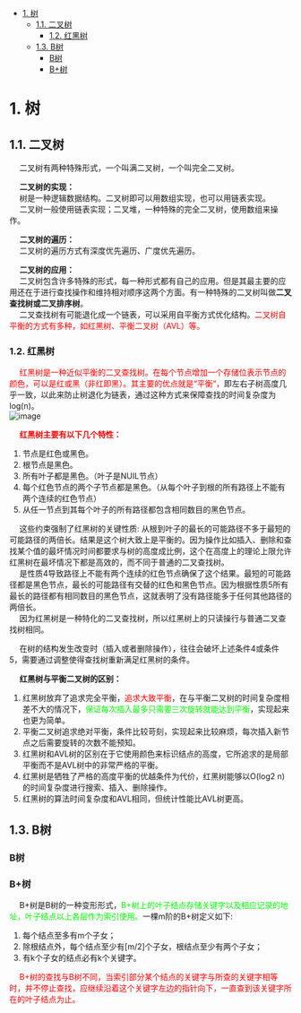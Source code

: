 

<!-- TOC -->

- [1. 树](#1-树)
    - [1.1. 二叉树](#11-二叉树)
        - [1.2. 红黑树](#12-红黑树)
    - [1.3. B树](#13-b树)
        - [B树](#b树)
        - [B+树](#b树)

<!-- /TOC -->

<!--
AVL树
https://mp.weixin.qq.com/s/7MJWagl_L-ZFlLtKdJwbFQ

-->

# 1. 树  
## 1.1. 二叉树  
&emsp; 二叉树有两种特殊形式，一个叫满二叉树，一个叫完全二叉树。  

&emsp; **二叉树的实现：**  
&emsp; 树是一种逻辑数据结构。二叉树即可以用数组实现，也可以用链表实现。  
&emsp; 二叉树一般使用链表实现；二叉堆，一种特殊的完全二叉树，使用数组来操作。  

&emsp; **二叉树的遍历：**  
&emsp; 二叉树的遍历方式有深度优先遍历、广度优先遍历。  

&emsp; **二叉树的应用：**  
&emsp; 二叉树包含许多特殊的形式，每一种形式都有自己的应用。但是其最主要的应用还在于进行查找操作和维持相对顺序这两个方面。有一种特殊的二叉树叫做**二叉查找树或二叉排序树**。  
&emsp; 二叉查找树有可能退化成一个链表，可以采用自平衡方式优化结构。<font color = "red">二叉树自平衡的方式有多种，如红黑树、平衡二叉树（AVL）等。</font>  

### 1.2. 红黑树  
&emsp; <font color = "red">红黑树是一种近似平衡的二叉查找树。在每个节点增加一个存储位表示节点的颜色，可以是红或黑（非红即黑）。其主要的优点就是“平衡“，</font>即左右子树高度几乎一致，以此来防止树退化为链表，通过这种方式来保障查找的时间复杂度为 log(n)。  
![image](https://gitee.com/wt1814/pic-host/raw/master/images/java/function/function-6.png)  

&emsp; **<font color = "red">红黑树主要有以下几个特性：</font>**   
1. 节点是红色或黑色。   
2. 根节点是黑色。  
3. 所有叶子都是黑色。（叶子是NUIL节点）  
4. 每个红色节点的两个子节点都是黑色。（从每个叶子到根的所有路径上不能有两个连续的红色节点）  
5. 从任一节点到其每个叶子的所有路径都包含相同数目的黑色节点。

&emsp; 这些约束强制了红黑树的关键性质: 从根到叶子的最长的可能路径不多于最短的可能路径的两倍长。结果是这个树大致上是平衡的。因为操作比如插入、删除和查找某个值的最坏情况时间都要求与树的高度成比例，这个在高度上的理论上限允许红黑树在最坏情况下都是高效的，而不同于普通的二叉查找树。   
&emsp; 是性质4导致路径上不能有两个连续的红色节点确保了这个结果。最短的可能路径都是黑色节点，最长的可能路径有交替的红色和黑色节点。因为根据性质5所有最长的路径都有相同数目的黑色节点，这就表明了没有路径能多于任何其他路径的两倍长。  
&emsp; 因为红黑树是一种特化的二叉查找树，所以红黑树上的只读操行与普通二叉查找树相同。  

&emsp; 在树的结构发生改变时（插入或者删除操作），往往会破坏上述条件4或条件5，需要通过调整使得查找树重新满足红黑树的条件。  

&emsp; **红黑树与平衡二叉树的区别：**
1. 红黑树放弃了追求完全平衡，<font color = "red">追求大致平衡</font>，在与平衡二叉树的时间复杂度相差不大的情况下，<font color = "lime">保证每次插入最多只需要三次旋转就能达到平衡</font>，实现起来也更为简单。  
2. 平衡二叉树追求绝对平衡，条件比较苛刻，实现起来比较麻烦，每次插入新节点之后需要旋转的次数不能预知。  
3. 红黑树和AVL树的区别在于它使用颜色来标识结点的高度，它所追求的是局部平衡而不是AVL树中的非常严格的平衡。  
4. 红黑树是牺牲了严格的高度平衡的优越条件为代价，红黑树能够以O(log2 n)的时间复杂度进行搜索、插入、删除操作。  
5. 红黑树的算法时间复杂度和AVL相同，但统计性能比AVL树更高。  

## 1.3. B树  

### B树  


### B+树  
&emsp; B+树是B树的一种变形形式，<font color = "lime">B+树上的叶子结点存储关键字以及相应记录的地址，叶子结点以上各层作为索引使用。</font>一棵m阶的B+树定义如下:    
1. 每个结点至多有m个子女；   
2. 除根结点外，每个结点至少有[m/2]个子女，根结点至少有两个子女；  
3. 有k个子女的结点必有k个关键字。  
  
&emsp; <font color = "red">B+树的查找与B树不同，当索引部分某个结点的关键字与所查的关键字相等时，并不停止查找，应继续沿着这个关键字左边的指针向下，一直查到该关键字所在的叶子结点为止。</font>  






